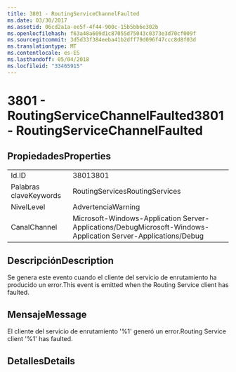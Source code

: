 ```yaml
---
title: 3801 - RoutingServiceChannelFaulted
ms.date: 03/30/2017
ms.assetid: 06cd2a1a-ee5f-4f44-900c-15b5bb6e302b
ms.openlocfilehash: f63a48a609d1c87055d75043c0373e3d70cf009f
ms.sourcegitcommit: 3d5d33f384eeba41b2dff79d096f47ccc8d8f03d
ms.translationtype: MT
ms.contentlocale: es-ES
ms.lasthandoff: 05/04/2018
ms.locfileid: "33465915"
---
```

# <a name="3801---routingservicechannelfaulted"></a><span data-ttu-id="44247-102">3801 - RoutingServiceChannelFaulted</span><span class="sxs-lookup"><span data-stu-id="44247-102">3801 - RoutingServiceChannelFaulted</span></span>
## <a name="properties"></a><span data-ttu-id="44247-103">Propiedades</span><span class="sxs-lookup"><span data-stu-id="44247-103">Properties</span></span>  
  
|||  
|-|-|  
|<span data-ttu-id="44247-104">Id.</span><span class="sxs-lookup"><span data-stu-id="44247-104">ID</span></span>|<span data-ttu-id="44247-105">3801</span><span class="sxs-lookup"><span data-stu-id="44247-105">3801</span></span>|  
|<span data-ttu-id="44247-106">Palabras clave</span><span class="sxs-lookup"><span data-stu-id="44247-106">Keywords</span></span>|<span data-ttu-id="44247-107">RoutingServices</span><span class="sxs-lookup"><span data-stu-id="44247-107">RoutingServices</span></span>|  
|<span data-ttu-id="44247-108">Nivel</span><span class="sxs-lookup"><span data-stu-id="44247-108">Level</span></span>|<span data-ttu-id="44247-109">Advertencia</span><span class="sxs-lookup"><span data-stu-id="44247-109">Warning</span></span>|  
|<span data-ttu-id="44247-110">Canal</span><span class="sxs-lookup"><span data-stu-id="44247-110">Channel</span></span>|<span data-ttu-id="44247-111">Microsoft-Windows-Application Server-Applications/Debug</span><span class="sxs-lookup"><span data-stu-id="44247-111">Microsoft-Windows-Application Server-Applications/Debug</span></span>|  
  
## <a name="description"></a><span data-ttu-id="44247-112">Descripción</span><span class="sxs-lookup"><span data-stu-id="44247-112">Description</span></span>  
 <span data-ttu-id="44247-113">Se genera este evento cuando el cliente del servicio de enrutamiento ha producido un error.</span><span class="sxs-lookup"><span data-stu-id="44247-113">This event is emitted when the Routing Service client has faulted.</span></span>  
  
## <a name="message"></a><span data-ttu-id="44247-114">Mensaje</span><span class="sxs-lookup"><span data-stu-id="44247-114">Message</span></span>  
 <span data-ttu-id="44247-115">El cliente del servicio de enrutamiento '%1' generó un error.</span><span class="sxs-lookup"><span data-stu-id="44247-115">Routing Service client '%1' has faulted.</span></span>  
  
## <a name="details"></a><span data-ttu-id="44247-116">Detalles</span><span class="sxs-lookup"><span data-stu-id="44247-116">Details</span></span>
